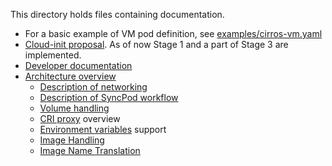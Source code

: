 This directory holds files containing documentation.

* For a basic example of VM pod definition, see [examples/cirros-vm.yaml](../examples/cirros-vm.yaml)
* [Cloud-init proposal](design-proposals/cloud-init-data-generation.md).
  As of now Stage 1 and a part of Stage 3 are implemented.
* [Developer documentation](devel/README.md)
* [Architecture overview](architecture.md)
    * [Description of networking](networking.md)
    * [Description of SyncPod workflow](sync-pod-workflow.md)
    * [Volume handling](volumes.md)
    * [CRI proxy](criproxy.md) overview
    * [Environment variables](environment-variables.md) support
    * [Image Handling](images.md)
    * [Image Name Translation](image-name-translation.md)
